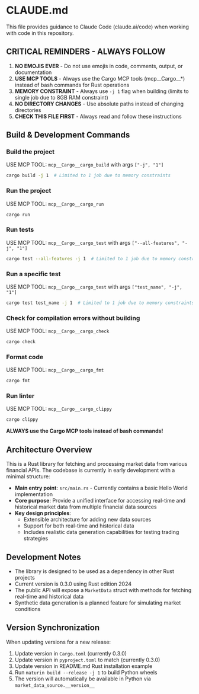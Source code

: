 # CLAUDE.md

This file provides guidance to Claude Code (claude.ai/code) when working with code in this repository.

## CRITICAL REMINDERS - ALWAYS FOLLOW

1. **NO EMOJIS EVER** - Do not use emojis in code, comments, output, or documentation
2. **USE MCP TOOLS** - Always use the Cargo MCP tools (mcp__Cargo__*) instead of bash commands for Rust operations
3. **MEMORY CONSTRAINT** - Always use `-j 1` flag when building (limits to single job due to 8GB RAM constraint)
4. **NO DIRECTORY CHANGES** - Use absolute paths instead of changing directories
5. **CHECK THIS FILE FIRST** - Always read and follow these instructions

## Build & Development Commands

### Build the project
USE MCP TOOL: `mcp__Cargo__cargo_build` with args `["-j", "1"]`
```bash
cargo build -j 1  # Limited to 1 job due to memory constraints
```

### Run the project
USE MCP TOOL: `mcp__Cargo__cargo_run`
```bash
cargo run
```

### Run tests
USE MCP TOOL: `mcp__Cargo__cargo_test` with args `["--all-features", "-j", "1"]`
```bash
cargo test --all-features -j 1  # Limited to 1 job due to memory constraints
```

### Run a specific test
USE MCP TOOL: `mcp__Cargo__cargo_test` with args `["test_name", "-j", "1"]`
```bash
cargo test test_name -j 1  # Limited to 1 job due to memory constraints
```

### Check for compilation errors without building
USE MCP TOOL: `mcp__Cargo__cargo_check`
```bash
cargo check
```

### Format code
USE MCP TOOL: `mcp__Cargo__cargo_fmt`
```bash
cargo fmt
```

### Run linter
USE MCP TOOL: `mcp__Cargo__cargo_clippy`
```bash
cargo clippy
```

**ALWAYS use the Cargo MCP tools instead of bash commands!**

## Architecture Overview

This is a Rust library for fetching and processing market data from various financial APIs. The codebase is currently in early development with a minimal structure:

- **Main entry point**: `src/main.rs` - Currently contains a basic Hello World implementation
- **Core purpose**: Provide a unified interface for accessing real-time and historical market data from multiple financial data sources
- **Key design principles**:
  - Extensible architecture for adding new data sources
  - Support for both real-time and historical data
  - Includes realistic data generation capabilities for testing trading strategies

## Development Notes

- The library is designed to be used as a dependency in other Rust projects
- Current version is 0.3.0 using Rust edition 2024
- The public API will expose a `MarketData` struct with methods for fetching real-time and historical data
- Synthetic data generation is a planned feature for simulating market conditions

## Version Synchronization

When updating versions for a new release:
1. Update version in `Cargo.toml` (currently 0.3.0)
2. Update version in `pyproject.toml` to match (currently 0.3.0)
3. Update version in README.md Rust installation example
4. Run `maturin build --release -j 1` to build Python wheels
5. The version will automatically be available in Python via `market_data_source.__version__`
